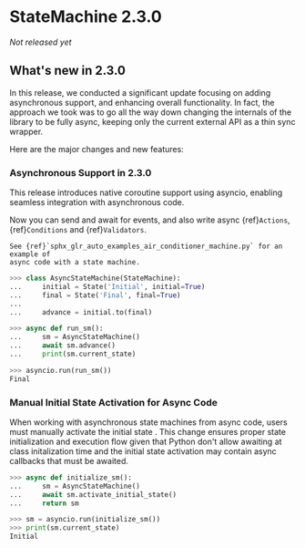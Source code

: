 # StateMachine 2.3.0

*Not released yet*

## What's new in 2.3.0

In this release, we conducted a significant update focusing on adding asynchronous support, and enhancing overall functionality. In fact, the approach we took was to go all the way down changing the internals of the library to be fully async, keeping only the current external API as a thin sync wrapper.

Here are the major changes and new features:

### Asynchronous Support in 2.3.0

This release introduces native coroutine support using asyncio, enabling seamless integration with asynchronous code.

Now you can send and await for events, and also write async {ref}`Actions`, {ref}`Conditions` and {ref}`Validators`.


```{seealso}
See {ref}`sphx_glr_auto_examples_air_conditioner_machine.py` for an example of
async code with a state machine.
```


```py
>>> class AsyncStateMachine(StateMachine):
...     initial = State('Initial', initial=True)
...     final = State('Final', final=True)
...
...     advance = initial.to(final)

>>> async def run_sm():
...     sm = AsyncStateMachine()
...     await sm.advance()
...     print(sm.current_state)

>>> asyncio.run(run_sm())
Final

```


### Manual Initial State Activation for Async Code

When working with asynchronous state machines from async code, users must manually activate
the initial state . This change ensures proper state initialization and execution flow given that
Python don't allow awaiting at class initalization time and the initial state activation may contain
async callbacks that must be awaited.

```py
>>> async def initialize_sm():
...     sm = AsyncStateMachine()
...     await sm.activate_initial_state()
...     return sm

>>> sm = asyncio.run(initialize_sm())
>>> print(sm.current_state)
Initial

```
